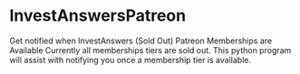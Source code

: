 # InvestAnswersPatreon
Get notified when InvestAnswers (Sold Out) Patreon Memberships are Available
Currently all memberships tiers are sold out. This python program will assist with notifying you once a membership tier is available.
